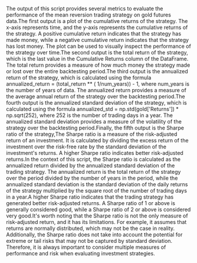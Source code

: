 The output of this script provides several metrics to evaluate the performance 
of the mean reversion trading strategy on gold futures data.The first output is 
a plot of the cumulative returns of the strategy. The x-axis represents time, 
and the y-axis represents the cumulative returns of the strategy. A positive 
cumulative return indicates that the strategy has made money, while a negative 
cumulative return indicates that the strategy has lost money. The plot can be 
used to visually inspect the performance of the strategy over time.The second 
output is the total return of the strategy, which is the last value in the 
Cumulative Returns column of the DataFrame. The total return provides a measure 
of how much money the strategy made or lost over the entire backtesting 
period.The third output is the annualized return of the strategy, which is 
calculated using the formula annualized_return = (total_return ** (
1/num_years)) - 1, where num_years is the number of years of data. The 
annualized return provides a measure of the average annual return of the 
strategy over the backtesting period.The fourth output is the annualized 
standard deviation of the strategy, which is calculated using the formula 
annualized_std = np.std(gold['Returns']) * np.sqrt(252), where 252 is the 
number of trading days in a year. The annualized standard deviation provides a 
measure of the volatility of the strategy over the backtesting period.Finally, 
the fifth output is the Sharpe ratio of the strategy,The Sharpe ratio is a 
measure of the risk-adjusted return of an investment. It is calculated by 
dividing the excess return of the investment over the risk-free rate by the 
standard deviation of the investment's returns. A higher Sharpe ratio indicates 
better risk-adjusted returns.In the context of this script, the Sharpe ratio is 
calculated as the annualized return divided by the annualized standard 
deviation of the trading strategy. The annualized return is the total return of 
the strategy over the period divided by the number of years in the period, 
while the annualized standard deviation is the standard deviation of the daily 
returns of the strategy multiplied by the square root of the number of trading 
days in a year.A higher Sharpe ratio indicates that the trading strategy has 
generated better risk-adjusted returns. A Sharpe ratio of 1 or above is 
generally considered good, while a Sharpe ratio of 2 or above is considered 
very good.It's worth noting that the Sharpe ratio is not the only measure of 
risk-adjusted return, and it has its limitations. For example, it assumes that 
returns are normally distributed, which may not be the case in reality. 
Additionally, the Sharpe ratio does not take into account the potential for 
extreme or tail risks that may not be captured by standard deviation. 
Therefore, it is always important to consider multiple measures of performance 
and risk when evaluating investment strategies.